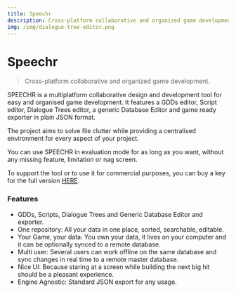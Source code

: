 ```yaml
---
title: Speechr
description: Cross-platform collaborative and organized game development. Dialogue Tree Editor, GDDs Editor, Scripting Editor, and More!
img: /img/dialogue-tree-editor.png
---
```


# Speechr

> Cross-platform collaborative and organized game development.

SPEECHR is a multiplatform collaborative design and development tool for easy and organised game development. It features a GDDs editor, Script editor, Dialogue Trees editor, a generic Database Editor and game ready exporter in plain JSON format.

The project aims to solve file clutter while providing a centralised environment for every aspect of your project.

You can use SPEECHR in evaluation mode for as long as you want, without any missing feature, limitation or nag screen.

To support the tool or to use it for commercial purposes, you can buy a key for the full version [HERE](https://baj.itch.io/speechr-full).

### Features

- GDDs, Scripts, Dialogue Trees and Generic Database Editor and exporter.
- One repository: All your data in one place, sorted, searchable, editable.
- Your Game, your data: You own your data, it lives on your computer and it can be optionally synced to a remote database.
- Multi user: Several users can work offline on the same database and sync changes in real time to a remote master database.
- Nice UI: Because staring at a screen while building the next big hit should be a pleasant experience.
- Engine Agnostic: Standard JSON export for any usage.
